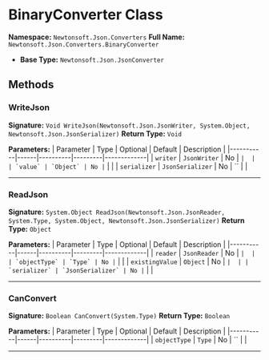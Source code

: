 # BinaryConverter Class

**Namespace:** `Newtonsoft.Json.Converters`
**Full Name:** `Newtonsoft.Json.Converters.BinaryConverter`
- **Base Type:** `Newtonsoft.Json.JsonConverter`

## Methods

### WriteJson

**Signature:** `Void WriteJson(Newtonsoft.Json.JsonWriter, System.Object, Newtonsoft.Json.JsonSerializer)`
**Return Type:** `Void`

**Parameters:**
| Parameter | Type | Optional | Default | Description |
|-----------|------|----------|---------|-------------|
| `writer` | `JsonWriter` | No | `` |  |
| `value` | `Object` | No | `` |  |
| `serializer` | `JsonSerializer` | No | `` |  |

---

### ReadJson

**Signature:** `System.Object ReadJson(Newtonsoft.Json.JsonReader, System.Type, System.Object, Newtonsoft.Json.JsonSerializer)`
**Return Type:** `Object`

**Parameters:**
| Parameter | Type | Optional | Default | Description |
|-----------|------|----------|---------|-------------|
| `reader` | `JsonReader` | No | `` |  |
| `objectType` | `Type` | No | `` |  |
| `existingValue` | `Object` | No | `` |  |
| `serializer` | `JsonSerializer` | No | `` |  |

---

### CanConvert

**Signature:** `Boolean CanConvert(System.Type)`
**Return Type:** `Boolean`

**Parameters:**
| Parameter | Type | Optional | Default | Description |
|-----------|------|----------|---------|-------------|
| `objectType` | `Type` | No | `` |  |

---
